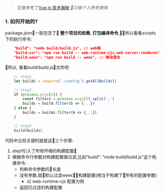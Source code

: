 > 文章参考了[Vue.js 技术揭秘](https://ustbhuangyi.github.io/vue-analysis/prepare/entrance.html "Markdown")
> *只做个人参考使用*

### 1. 如何开始的?
package.json一般包含了 __整个项目的依赖__, __打包编译命令__,所以看看scripts下的执行命令:
```json
    "build": "node build/build.js", // web端
    "build:ssr": "npm run build -- web-runtime-cjs,web-server-renderer", // 服务端
    "build:weex": "npm run build -- weex", // 移动混合
```
所以, 看看build/build.js文件吧
``` javascript
    // step1
    let builds = require('./config').getAllBuilds()

    // step2
    if (process.argv[2]) {
        const filters = process.argv[2].split(',')
        builds = build.filter(b => {...})
    } else {
        builds = builds.filter(b => {...})
    }

    // step3
    build(builds)
```
代码中比较关键的就是这三个步骤:
1. step1引入了所有环境的构建配置
2. 根据命令行参数对构建配置做过滤,比如"build": "node build/build.js"这个构建命令:
    - 判断命令参数的长度
    - 没有参数,就默认过滤weex构建配置(相当于构建了所有的配置参数)
        - 以 web-runtime-cjs 配置为例
    - 返回已过滤的构建配置